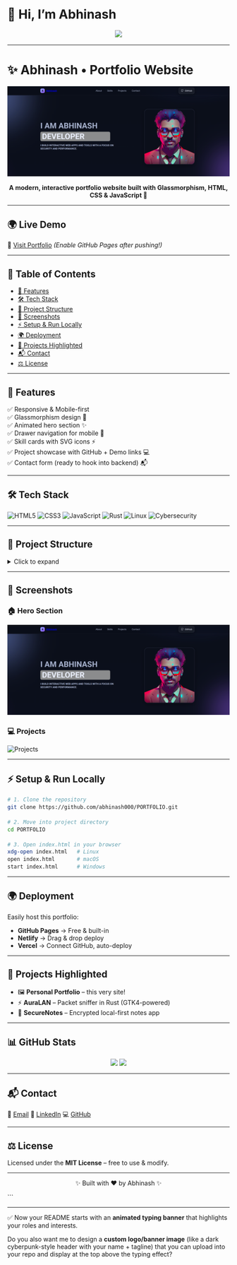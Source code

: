 


# 👋 Hi, I’m Abhinash  

<p align="center">
  <img src="https://readme-typing-svg.herokuapp.com?size=26&duration=4000&color=3AF7E9&center=true&vCenter=true&width=550&lines=Full+Stack+Developer;Cybersecurity+Enthusiast;Linux+%26+Rust+Lover;Open+Source+Contributor;Always+Learning+New+Things" />
</p>

---

# ✨ Abhinash • Portfolio Website  

![Portfolio Preview](src/SHOWCASE.png)

<p align="center">
  <b>A modern, interactive portfolio website built with Glassmorphism, HTML, CSS & JavaScript 🚀</b>
</p>

---

## 🌍 Live Demo  
🔗 [Visit Portfolio](https://abhinash000.github.io/PORTFOLIO/) *(Enable GitHub Pages after pushing!)*

---

## 📖 Table of Contents
- [🚀 Features](#-features)
- [🛠️ Tech Stack](#️-tech-stack)
- [📂 Project Structure](#-project-structure)
- [📸 Screenshots](#-screenshots)
- [⚡ Setup & Run Locally](#-setup--run-locally)
- [🌍 Deployment](#-deployment)
- [📌 Projects Highlighted](#-projects-highlighted)
- [📬 Contact](#-contact)
- [⚖️ License](#️-license)

---

## 🚀 Features
✅ Responsive & Mobile-first  
✅ Glassmorphism design 🎨  
✅ Animated hero section ✨  
✅ Drawer navigation for mobile 📱  
✅ Skill cards with SVG icons ⚡  
✅ Project showcase with GitHub + Demo links 💻  
✅ Contact form (ready to hook into backend) 📬  

---

## 🛠️ Tech Stack  

![HTML5](https://img.shields.io/badge/HTML5-E34F26?style=for-the-badge&logo=html5&logoColor=white)
![CSS3](https://img.shields.io/badge/CSS3-1572B6?style=for-the-badge&logo=css3&logoColor=white)
![JavaScript](https://img.shields.io/badge/JavaScript-F7DF1E?style=for-the-badge&logo=javascript&logoColor=black)
![Rust](https://img.shields.io/badge/Rust-000000?style=for-the-badge&logo=rust&logoColor=white)
![Linux](https://img.shields.io/badge/Linux-FCC624?style=for-the-badge&logo=linux&logoColor=black)
![Cybersecurity](https://img.shields.io/badge/Security-FF0000?style=for-the-badge&logo=protonvpn&logoColor=white)

---

## 📂 Project Structure
<details>
<summary>Click to expand</summary>

```

PORTFOLIO/
│── index.html        # Main page
│── styles.css        # Styles
│── script.js         # Animations & drawer logic
│── src/              # Assets (images, icons, screenshots)
│── README.md         # Project documentation

````
</details>

---

## 📸 Screenshots  

### 🏠 Hero Section
![Hero](src/SHOWCASE.png)  

### 💻 Projects
![Projects](src/screenshot.png)  

---

## ⚡ Setup & Run Locally
```bash
# 1. Clone the repository
git clone https://github.com/abhinash000/PORTFOLIO.git

# 2. Move into project directory
cd PORTFOLIO

# 3. Open index.html in your browser
xdg-open index.html   # Linux
open index.html       # macOS
start index.html      # Windows
````

---

## 🌍 Deployment

Easily host this portfolio:

* **GitHub Pages** → Free & built-in
* **Netlify** → Drag & drop deploy
* **Vercel** → Connect GitHub, auto-deploy

---

## 📌 Projects Highlighted

* 🖼️ **Personal Portfolio** – this very site!
* ⚡ **AuraLAN** – Packet sniffer in Rust (GTK4-powered)
* 🔐 **SecureNotes** – Encrypted local-first notes app

---

## 📊 GitHub Stats

<p align="center">
  <img src="https://github-readme-stats.vercel.app/api?username=abhinash000&show_icons=true&theme=tokyonight" height="150">
  <img src="https://github-readme-streak-stats.herokuapp.com/?user=abhinash000&theme=tokyonight" height="150">
</p>

---

## 📬 Contact

📧 [Email](abhin7650@gmail.com)
🔗 [LinkedIn](https://linkedin.com/)
💻 [GitHub](https://github.com/abhinash000)

---

## ⚖️ License

Licensed under the **MIT License** – free to use & modify.

---

<p align="center">✨ Built with ❤️ by Abhinash ✨</p>
```

---

✅ Now your README starts with an **animated typing banner** that highlights your roles and interests.

Do you also want me to design a **custom logo/banner image** (like a dark cyberpunk-style header with your name + tagline) that you can upload into your repo and display at the top above the typing effect?
